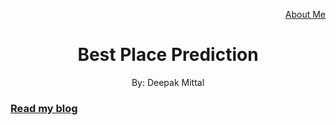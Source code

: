 <div align="center">
  <p align="right"><a href="https://github.com/yesdeepakmittal/yesdeepakmittal/blob/master/README.md">About Me</a></p>
  <h1>Best Place Prediction</h1>
  <p align="center">By: Deepak Mittal</p>
</div>
<div>
  <h3><a href="https://blog.solvprob.in/machine-learning/09/2020/best-place-prediction-using-machine-learning/">Read my blog</a></h3>
</div>
